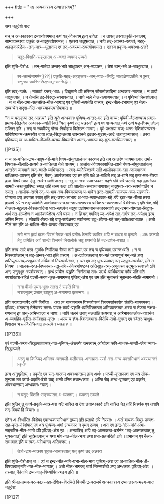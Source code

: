 +++
title = "१४ अन्धकारस्य द्रव्यान्तरत्वम्?"

+++

अथ चतुर्दशो वादः

यच् च अन्धकारस्य द्रव्याप्योपगमात् कथं षड्-विधत्वम् इत्य् उक्तिः । न तावत् तस्य प्रकृति-रूपत्वम्; साम्यावस्थायाः प्रकृतेः अ-चाक्षुषत्वोपगमात् । एतस्य चाक्षुषत्वात् । नापि तद्-अवस्था-रूपत्वं; महद्-अहङ्कारेद्रिय--तन्-मात्र--भूतानाम् एव तद्-अवस्था-रूपत्वोपगमात् । एतस्य प्रकृत्य्-अवस्था-ऽन्तरे 

> चतुर्-विंशति-सङ्खातम् अ-व्यक्तं व्यक्त्म् उच्यते

इति श्रुति-विरोधः । तन्-मात्रेष्व अन्तर्-भावे चाक्षुषत्वम् अन्-उपपन्नम् । तेषां त्वन्-मते अ-चाक्षुषत्वात् । 

> स्व-च्छन्देनागमेन[[??]] प्रकृति-महद्-अहङ्कार--तन्-मात्र--सिद्धिः नाध्यक्षेणाप्रतीतेः न पुनर् अनुमया व्याप्ति-लिङ्गाद्य्-अ-सिद्धेः ।

इति त्वद्-उक्तेः । नाकाशे ऽन्तर्-भावः । विद्यमाने ऽपि तस्मिन् सौरालोकादिना अन्धकार-नाशात् । न वायौ चाक्षुषत्वात् । न तेजसि तद्-विरुद्ध-स्वभावत्वात् । नापि जले नील-रूपाश्रयत्वात् । न पृथिव्यां निस्पर्शत्वात् । न च नील-प्रभा-सहचरित-नील-भागवद् एव पृथिवी-रूपतेति वाच्यम्; इन्द्र-नील-प्रभायाम् एव नैल्य-सम्बन्धेन तादृश-नील-भावस्याकल्पनीयत्वात् ॥

"न च यत् कृष्णं तद् अन्नस्य" इति श्रुतेः अन्धकारः पृथिव्य्-अन्तर्-गत इति वाच्यं; पृथिवी-वैलक्षण्यस्य प्रबल-प्रमाण-सिद्धत्वेन अन्धकार-व्यतिरिक्तं "यत् कृष्णं तद् अन्नस्य" इत्य् एव वाच्यत्वात् कथं द्रव्यं षड्-विधम् एवेत्य् उक्तिर् इति । तच् च स्वकीयेषु गौरव-निर्वाहाय विलेखन-मात्रम् । पूर्व-पक्षतया त्रय्य्-अन्त-देशिकोपन्यस्त-पारिशेष्यागम-क्रमस्यैव त्वया त्वत्-सिद्धान्ततया उपन्यसने दृढतर-युत्त्क्य्-आदेः तत्रानुपन्यासात् । तस्य पृथिव्याम् एव अ-बाधित-नीलादि-प्रत्यय-विषयत्वेन अन्तर्-भावस्य मद्-गुरु-वराभिमतत्वात् ॥

[[P135]]

न च अ-बाधित-द्रव्य-चाक्षुष-धी-मात्रे विषय-संयुक्तालोकः कारणम् इति तम् अन्तरेण जायमानत्वात् तमो-विषयक-नीलादि-प्रत्यये अ-बाधितता नेति वाच्यम् । आलोक-विषयकाबाधित-ज्ञाने विषय-संयुक्तालोकम् अन्तरेण जायमाने त्वद्-व्याप्तेः व्यभिचारात् । त्वद्-व्यतिरिक्तत्वे सति आलोकाभाव-दशा-जायमानत्वं बाधितत्व-व्याप्तम् इति चेत्, मैवम्; आलोकाभाव एव तम इति पक्षे अ-बाधिते तद् अ-ज्ञाने तद् इतर-मत-रीत्या द्रव्य-विषये उक्त-हेतु-सत्त्वेन व्यभिचारात् । ननु अ-भाव-रूपान्धकार-ग्रहणे ऽपि यदि घटादि-ग्रहः इहालोकः सामग्री-चक्रानुप्रविष्टः स्यात् तर्हि तस्य कदा ऽपि आलोक-समवधानाभावात् चाक्षुषत्व--स्व-रूपयोग्यतैव न स्यात् । आलोक-सत्त्वे तद्-अ-भाव-रूप-विषयस्याप्य् अ-भावेन इतर-सामग्री-साकल्य-रूप-सहकारि-योग्यता ऽप्य् अवगता स्यात् इति तद्-उभय-लाभाय अ-भाव-रूपान्धकार-ग्रहे ऽपि इतर-मत-रीत्या तस्य द्रव्यत्वे ऽपि न तद्-अपेक्षेति आलोकाभाव-दशा-जायमानत्वस्य बाधितत्व-व्याप्ततायां विशेषेणायम् इति चेत् तर्हि नीलत्व-बहुलत्व-विरलत्वादिना भाव-रूपत्वेन चक्षुषा प्रतीयमानानन्धकारस्यापि तद्-उभय-योग्यता-सिद्ध्य्-अर्थं तत्-प्रत्यक्षेण न आलोकापेक्षेत्य् अपि पश्य । न हि यत् क्वचिद् यद्-अपेक्षं तत्-सर्वत्र तद्-अपेक्षम् इत्य् अस्ति नियमः । स्वेदादि-शैत्य-ग्रहे वायु-सापेक्षस्य स्पर्शनस्य बह्व्-औष्ण्य-ग्रहे तत्-सापेक्षत्वाभावात् । अतो नीलं तम इति अ-बाधित-नील-प्रत्यय-विषयत्वाद् एव 

> तमो नाम द्रव्यं बहल-विरलं मेचक-चलं प्रतीमः केनापि क्वचिद् अपि न बाधश् च दृश्यते । अतः कल्प्यो हेतुः प्रमितिर् अपि शाब्दी विजयते निरालोकं चक्षुः प्रथयति हि तद्-दर्शन-वशात् ॥ 

इति तत्त्व-सारे वरद-गुरुभिः निर्णीतया रीत्या तमो द्रव्यम् एव तच् च पृथिव्याम् एवान्तर्भवति । न च निस्स्पर्शत्वान् न तद्-अन्तर्-भाव इति वाच्यम् । अ-प्रयोजकत्वात् पर-मते परमाणूनां मन्-मते ऽप्य् अतिसूक्ष्म-त्र्य्-अणुकानां पार्थिवानां निस्स्पर्शत्वात् । अत एव यद् भूत-रूपवत् तत् उद्भूत-स्पर्शवत् इति न नियमः । जालक-रन्ध्र-निष्क्रान्त--द्यु-मणि--किरणोपष्टब्ध अतिसूक्ष्म-त्र्य्-अणुकस्य उद्भूत-रूपवत्त्वे ऽपि अन्-उनुद्भूत-स्पर्शवत्त्वात् । इत्थं प्राचीन-पद्धति-निर्णीतायां तमः-पदार्थ-पार्थिवतायां ममैवं प्रतिभाति स्पर्शाकाश-रहितं पञ्ची-करण-कृत-समागमत् पृथिव्य्-अंश एव तम इति भूतान्तरे भूतान्तर-संहति-समागमौ । 

> नाना वीर्याः पृथग्-भूताः ततस् ते संहतिं विना ।  
नाशक्नुवन् प्रजास् स्रष्टुम् अ-समागम्य कृत्स्नशः ॥

इति पराशराचार्यैर् अपि निर्णीता । अत एव सन्तमसस्य निस्पर्शनत्वं निस्स्पर्शाकाशेन संहति-सामगमवत् । पृथिव्य्-अंशत्वात् तेनैवास्य तमसः यावत्-कार्य-प्रकृति-व्यतिरिक्तत्वम् अभिव्याप्तत्वम् अस्य च तेजसा नक्षत्र-गणनाम् इव अन्-अभिभव एव न नाशः । नापि चलनं तमश् चलतीति प्रत्ययश् च अभिभावकालोक-व्यापनेन अ-व्यवहित-गृहीत-तमोंशाग्रह-कृतः । अस्य च ज्ञेय-विशदावभास-विरोधि-तमो-गुणवद् एव स्वेतर-चाक्षुष-विशदाव भास-विरोधित्वात् तमस्त्वेन व्यवहारः ॥

[[P136]]

एवं पञ्ची-करण-सिद्धाकाशान्तर्-गत-पृथिव्य्-अंशस्यैव तमस्त्वम् अभिप्रेत्य कवि-कथक-कण्ठी-रवेण न्याय-सिद्धाञ्जने 

> अस्तु वा किञ्चिद् अभिनव-घनावली-मलीमसम्-अनाघ्रात-स्पर्श-रस-गन्ध-काराभिधानं अवस्थान्तरं प्रकृतेः

इत्य् अनुगृहीतम् । प्रकृतेर् एव सद्-वारकम् अवस्थान्तरम् इत्य् अर्थः । पञ्ची-कृताकाश एव यत्र लोक-शून्यता तत्र कार्य-प्रकृति-देशो यद्य् अन्यो ऽस्ति तत्रान्धकारः । अस्ति चेद् अन्ध-द्वारकम् एव प्रकृतेर् अवस्थान्तरम् अन्धकारः स्यात् । 

> न चतुर्-विंशति-सङ्ख्यातम् अ-व्यक्तम् । व्यक्तम् उच्यते ।

इति श्रुतिस् तु कार्य-प्रकृति-मात्र-परा यदि नास्ति स देशः तत्रान्धकारो ऽपि नास्ति चेत् तर्हि निरर्थक एव तवापि तद्-विषयो हि विचारः ॥

एतेन अ-निर्धारित-विशेषम् एवान्धकाराभिधानं द्रव्यम् इति प्रलापो ऽपि निरस्तः । अतो बाधक-विधुर-प्रत्यक्ष-सह-कृत-परिशेषाद् एव अत्र पृथिव्य्-अंशो ऽन्धकारः न पृथग् द्रव्यम् । अत एव इन्द्र-नील-मणि-प्रभा-सहचरित-नील-भागो ऽपि पृथिव्य्-अंश एव । अन्यादिष्व् अपि त्र्य्-आत्मकत्व-दर्शनेन "त्र्य्-आत्मकत्वात् तु भूयस्त्वात्" इति सूत्रितत्वाच् च यथा मणि-गत-नील-भागः तथा प्रभा-सहचरितो ऽपि । प्रभायाम् एव नैल्य-सम्भवात् इति च त्वद्-अभिधानम् अतिमन्दम् । 

> तेजो-द्रव्य-मात्रस्य शुक्ल-भास्वरत्वात् यत् कृष्णं तद् अन्नस्य

इति श्रुति-विरोधाच् च । एवं च इन्द्र-नील-मणि-प्रभा-नील-भागः पृथिव्य्-अंश एव अ-बाधित-नील-धी-विषयत्वात् मणि-गत-नील-भागवत् । अतो नील-भागवच् चायं निस्स्पर्शत्वे ऽप्य् अन्धकारः पृथिव्य्-अंशः । तस्मात् नैतेनापि द्रव्य-षाड्-विध्योक्ति-भङ्ग इति ॥

इति श्रीमत्-प्रथम-पर-काल-महा-देशिक-विरचिते विजयीन्द्र-पराजये अन्धकारस्य द्रव्यान्तरत्व-भङ्ग-वादः चतुर्दशः

[[P137]]